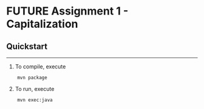 # FUTURE Assignment 1 - Capitalization

## Quickstart

-------

1. To compile, execute
```gitignore
    mvn package
```

2. To run, execute
```gitignore
    mvn exec:java
```
